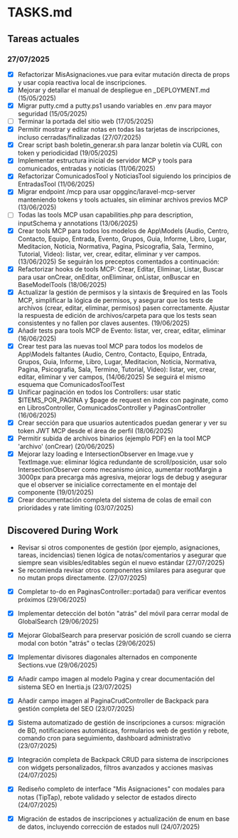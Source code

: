# TASKS.md

## Tareas actuales
### 27/07/2025
- [x] Refactorizar MisAsignaciones.vue para evitar mutación directa de props y usar copia reactiva local de inscripciones.
- [x] Mejorar y detallar el manual de despliegue en _DEPLOYMENT.md (15/05/2025)
- [x] Migrar putty.cmd a putty.ps1 usando variables en .env para mayor seguridad (15/05/2025)
- [ ] Terminar la portada del sitio web (17/05/2025)
- [x] Permitir mostrar y editar notas en todas las tarjetas de inscripciones, incluso cerradas/finalizadas (27/07/2025)
- [x] Crear script bash boletin_generar.sh para lanzar boletín vía CURL con token y periodicidad (19/05/2025)
- [x] Implementar estructura inicial de servidor MCP y tools para comunicados, entradas y noticias (11/06/2025)
- [x] Refactorizar ComunicadosTool y NoticiasTool siguiendo los principios de EntradasTool (11/06/2025)
- [x] Migrar endpoint /mcp para usar opgginc/laravel-mcp-server manteniendo tokens y tools actuales, sin eliminar archivos previos MCP (13/06/2025)
- [ ] Todas las tools MCP usan capabilities.php para description, inputSchema y annotations (13/06/2025)
- [x] Crear tools MCP para todos los modelos de App\Models (Audio, Centro, Contacto, Equipo, Entrada, Evento, Grupos, Guia, Informe, Libro, Lugar, Meditacion, Noticia, Normativa, Pagina, Psicografia, Sala, Termino, Tutorial, Video): listar, ver, crear, editar, eliminar y ver campos. (13/06/2025) Se seguirán los preceptos comentados a continuación:
- [x] Refactorizar hooks de tools MCP: Crear, Editar, Eliminar, Listar, Buscar para usar onCrear, onEditar, onEliminar, onListar, onBuscar en BaseModelTools (18/06/2025)
- [x] Actualizar la gestión de permisos y la sintaxis de $required en las Tools MCP, simplificar la lógica de permisos, y asegurar que los tests de archivos (crear, editar, eliminar, permisos) pasen correctamente. Ajustar la respuesta de edición de archivos/carpeta para que los tests sean consistentes y no fallen por claves ausentes. (19/06/2025)
- [x] Añadir tests para tools MCP de Evento: listar, ver, crear, editar, eliminar (16/06/2025)
- [x] Crear test para las nuevas tool MCP para todos los modelos de App\Models faltantes (Audio, Centro, Contacto, Equipo, Entrada, Grupos, Guia, Informe, Libro, Lugar, Meditacion, Noticia, Normativa, Pagina, Psicografia, Sala, Termino, Tutorial, Video): listar, ver, crear, editar, eliminar y ver campos,  (14/06/2025) Se seguirá el mismo esquema que ComunicadosToolTest
- [x] Unificar paginación en todos los Controllers: usar static $ITEMS_POR_PAGINA y $page de request en index con paginate, como en LibrosController, ComunicadosController y PaginasController (16/06/2025)
- [x] Crear sección para que usuarios autenticados puedan generar y ver su token JWT MCP desde el área de perfil (18/06/2025)
- [x] Permitir subida de archivos binarios (ejemplo PDF) en la tool MCP 'archivo' (onCrear) (20/06/2025)
- [x] Mejorar lazy loading e IntersectionObserver en Image.vue y TextImage.vue: eliminar lógica redundante de scroll/posición, usar solo IntersectionObserver como mecanismo único, aumentar rootMargin a 3000px para precarga más agresiva, mejorar logs de debug y asegurar que el observer se inicialice correctamente en el montaje del componente (19/01/2025)
- [x] Crear documentación completa del sistema de colas de email con prioridades y rate limiting (03/07/2025)

## Discovered During Work
- Revisar si otros componentes de gestión (por ejemplo, asignaciones, tareas, incidencias) tienen lógica de notas/comentarios y asegurar que siempre sean visibles/editables según el nuevo estándar (27/07/2025)
- Se recomienda revisar otros componentes similares para asegurar que no mutan props directamente. (27/07/2025)
- [x] Completar to-do en PaginasController::portada() para verificar eventos próximos (29/06/2025)
- [x] Implementar detección del botón "atrás" del móvil para cerrar modal de GlobalSearch (29/06/2025)
- [x] Mejorar GlobalSearch para preservar posición de scroll cuando se cierra modal con botón "atrás" o teclas (29/06/2025)
- [x] Implementar divisores diagonales alternados en componente Sections.vue (29/06/2025)
- [x] Añadir campo imagen al modelo Pagina y crear documentación del sistema SEO en Inertia.js (23/07/2025)
- [x] Añadir campo imagen al PaginaCrudController de Backpack para gestión completa del SEO (23/07/2025)
- [x] Sistema automatizado de gestión de inscripciones a cursos: migración de BD, notificaciones automáticas, formularios web de gestión y rebote, comando cron para seguimiento, dashboard administrativo (23/07/2025)
- [x] Integración completa de Backpack CRUD para sistema de inscripciones con widgets personalizados, filtros avanzados y acciones masivas (24/07/2025)
- [x] Rediseño completo de interface "Mis Asignaciones" con modales para notas (TipTap), rebote validado y selector de estados directo (24/07/2025)
- [x] Migración de estados de inscripciones y actualización de enum en base de datos, incluyendo corrección de estados null (24/07/2025)



